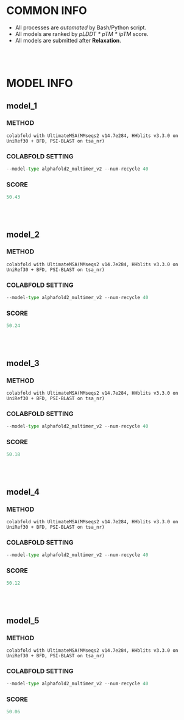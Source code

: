 # COMMON INFO
* All processes are *automated* by Bash/Python script.
* All models are ranked by *pLDDT * pTM * ipTM* score.
* All models are submitted after **Relaxation**.
<br/>
<br/>

# MODEL INFO
## model_1
### METHOD
    colabfold with UltimateMSA(MMseqs2 v14.7e284, HHblits v3.3.0 on UniRef30 + BFD, PSI-BLAST on tsa_nr)
### COLABFOLD SETTING
```python
--model-type alphafold2_multimer_v2 --num-recycle 40
```
### SCORE
```python
50.43
```
<br/>
<br/>

## model_2
### METHOD
    colabfold with UltimateMSA(MMseqs2 v14.7e284, HHblits v3.3.0 on UniRef30 + BFD, PSI-BLAST on tsa_nr)
### COLABFOLD SETTING
```python
--model-type alphafold2_multimer_v2 --num-recycle 40
```
### SCORE
```python
50.24
```
<br/>
<br/>

## model_3
### METHOD
    colabfold with UltimateMSA(MMseqs2 v14.7e284, HHblits v3.3.0 on UniRef30 + BFD, PSI-BLAST on tsa_nr)
### COLABFOLD SETTING
```python
--model-type alphafold2_multimer_v2 --num-recycle 40
```
### SCORE
```python
50.18
```
<br/>
<br/>

## model_4
### METHOD
    colabfold with UltimateMSA(MMseqs2 v14.7e284, HHblits v3.3.0 on UniRef30 + BFD, PSI-BLAST on tsa_nr)
### COLABFOLD SETTING
```python
--model-type alphafold2_multimer_v2 --num-recycle 40
```
### SCORE
```python
50.12
```
<br/>
<br/>

## model_5
### METHOD
    colabfold with UltimateMSA(MMseqs2 v14.7e284, HHblits v3.3.0 on UniRef30 + BFD, PSI-BLAST on tsa_nr)
### COLABFOLD SETTING
```python
--model-type alphafold2_multimer_v2 --num-recycle 40
```
### SCORE
```python
50.06
```